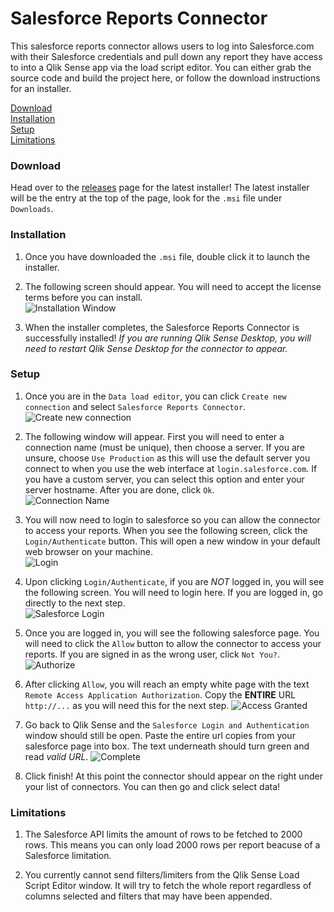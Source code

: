 # Salesforce Reports Connector
This salesforce reports connector allows users to log into Salesforce.com with their Salesforce credentials and pull down any report they have access to into a Qlik Sense app via the load script editor. You can either grab the source code and build the project here, or follow the download instructions for an installer.

[Download](#download)  
[Installation](#installation)  
[Setup](#setup)  
[Limitations](#limitations)  

### Download
Head over to the [releases](https://github.com/eapowertools/SalesforceReportsConnector/releases) page for the latest installer! The latest installer will be the entry at the top of the page, look for the `.msi` file under `Downloads`.


### Installation

1. Once you have downloaded the `.msi` file, double click it to launch the installer.

1. The following screen should appear. You will need to accept the license terms before you can install.  
![Installation Window](https://s3.amazonaws.com/eapowertools/salesforce-reports-connector/imgs/readme/installation.png)

1. When the installer completes, the Salesforce Reports Connector is successfully installed! _If you are running Qlik Sense Desktop, you will need to restart Qlik Sense Desktop for the connector to appear._


### Setup

1. Once you are in the `Data load editor`, you can click `Create new connection` and select `Salesforce Reports Connector`.  
![Create new connection](https://s3.amazonaws.com/eapowertools/salesforce-reports-connector/imgs/readme/chooseConnection.png)

1. The following window will appear. First you will need to enter a connection name (must be unique), then choose a server. If you are unsure, choose `Use Production` as this will use the default server you connect to when you use the web interface at `login.salesforce.com`. If you have a custom server, you can select this option and enter your server hostname. After you are done, click `Ok`.  
![Connection Name](https://s3.amazonaws.com/eapowertools/salesforce-reports-connector/imgs/readme/newConnectionName.png)

1. You will now need to login to salesforce so you can allow the connector to access your reports. When you see the following screen, click the `Login/Authenticate` button. This will open a new window in your default web browser on your machine.  
![Login](https://s3.amazonaws.com/eapowertools/salesforce-reports-connector/imgs/readme/emptyAuth.png)

1. Upon clicking `Login/Authenticate`, if you are *NOT* logged in, you will see the following screen. You will need to login here. If you are logged in, go directly to the next step.  
![Salesforce Login](https://s3.amazonaws.com/eapowertools/salesforce-reports-connector/imgs/readme/salesforceLogin.png)

1. Once you are logged in, you will see the following salesforce page. You will need to click the `Allow` button to allow the connector to access your reports. If you are signed in as the wrong user, click `Not You?`.
![Authorize](https://s3.amazonaws.com/eapowertools/salesforce-reports-connector/imgs/readme/apiAuth.png)

1. After clicking `Allow`, you will reach an empty white page with the text `Remote Access Application Authorization`. Copy the **ENTIRE** URL `http://...` as you will need this for the next step.
![Access Granted](https://s3.amazonaws.com/eapowertools/salesforce-reports-connector/imgs/readme/authGranted.png)

1. Go back to Qlik Sense and the `Salesforce Login and Authentication` window should still be open. Paste the entire url copies from your salesforce page into box. The text underneath should turn green and read _valid URL_.
![Complete](https://s3.amazonaws.com/eapowertools/salesforce-reports-connector/imgs/readme/completedAuth.png)

1. Click finish! At this point the connector should appear on the right under your list of connectors. You can then go and click select data!


### Limitations

1. The Salesforce API limits the amount of rows to be fetched to 2000 rows. This means you can only load 2000 rows per report beacuse of a Salesforce limitation.

1. You currently cannot send filters/limiters from the Qlik Sense Load Script Editor window. It will try to fetch the whole report regardless of columns selected and filters that may have been appended.
